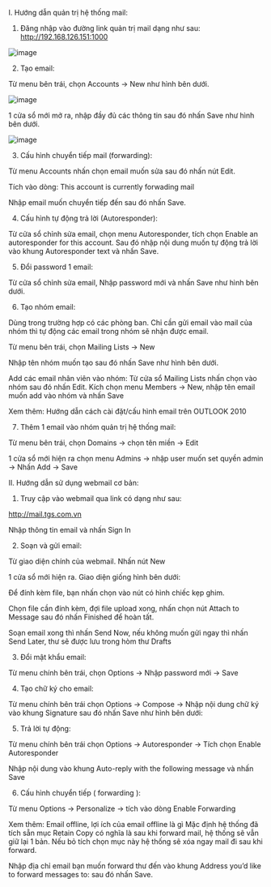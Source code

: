 I. Hướng dẫn quản trị hệ thống mail:
 
1. Đăng nhập vào đường link quản trị mail dạng như sau:
http://192.168.126.151:1000

![image](https://user-images.githubusercontent.com/97047640/175893209-bcf14871-9583-4267-9d87-148b1ffd193c.png)

2. Tạo email:

Từ menu bên trái, chọn Accounts → New như hình bên dưới.

![image](https://user-images.githubusercontent.com/97047640/175893254-848f6639-bc36-4c8d-9840-fd53225c33d5.png)

1 cửa sổ mới mở ra, nhập đầy đủ các thông tin sau đó nhấn Save như hình bên dưới.

![image](https://user-images.githubusercontent.com/97047640/175893419-373bfec4-4b98-46af-acfc-216ea49b03e9.png)

3. Cấu hình chuyển tiếp mail (forwarding):

Từ menu Accounts nhấn chọn email muốn sửa sau đó nhấn nút Edit.

Tích vào dòng: This account is currently forwading mail

Nhập email muốn chuyển tiếp đến sau đó nhấn Save.



4. Cấu hình tự động trả lời (Autoresponder):



Từ cửa sổ chỉnh sửa email, chọn menu Autoresponder, tích chọn Enable an autoresponder for this account. Sau đó nhập nội dung muốn tự động trả lời vào khung Autoresponder text và nhấn Save.

5. Đổi password 1 email:

Từ cửa sổ chỉnh sửa email, Nhập password mới và nhấn Save như hình bên dưới.



6. Tạo nhóm email:

Dùng trong trường hợp có các phòng ban. Chỉ cần gửi email vào mail của nhóm thì tự động các email trong nhóm sẽ nhận được email.

Từ menu bên trái, chọn Mailing Lists → New



Nhập tên nhóm muốn tạo sau đó nhấn Save như hình bên dưới.



Add các email nhân viên vào nhóm: Từ cửa sổ Mailing Lists nhấn chọn vào nhóm sau đó nhấn Edit. Kích chọn menu Members → New, nhập tên email muốn add vào nhóm và nhấn Save

Xem thêm:  Hướng dẫn cách cài đặt/cấu hình email trên OUTLOOK 2010


7. Thêm 1 email vào nhóm quản trị hệ thống mail:

Từ menu bên trái, chọn Domains → chọn tên miền → Edit

1 cửa sổ mới hiện ra chọn menu Admins → nhập user muốn set quyền admin → Nhấn Add → Save



II. Hướng dẫn sử dụng webmail cơ bản:

1. Truy cập vào webmail qua link có dạng như sau:

http://mail.tgs.com.vn



Nhập thông tin email và nhấn Sign In

2. Soạn và gửi email:

Từ giao diện chính của webmail. Nhấn nút New



1 cửa sổ mới hiện ra. Giao diện giống hình bên dưới:

Để đính kèm file, bạn nhấn chọn vào nút có hình chiếc kẹp ghim.



Chọn file cần đính kèm, đợi file upload xong, nhấn chọn nút Attach to Message sau đó nhấn Finished để hoàn tất.



Soạn email xong thì nhấn Send Now, nếu không muốn gửi ngay thì nhấn Send Later, thư sẽ được lưu trong hòm thư Drafts

3. Đổi mật khẩu email:

Từ menu chính bên trái, chọn Options → Nhập password mới → Save



4. Tạo chữ ký cho email:

Từ menu chính bên trái chọn Options → Compose → Nhập nội dung chữ ký vào khung Signature sau đó nhấn Save như hình bên dưới:



5. Trả lời tự động:

Từ menu chính bên trái chọn Options → Autoresponder → Tích chọn Enable Autoresponder

Nhập nội dung vào khung Auto-reply with the following message và nhấn Save



6. Cấu hình chuyển tiếp ( forwarding ):

Từ menu Options → Personalize → tích vào dòng Enable Forwarding

Xem thêm:  Email offline, lợi ích của email offline là gì
Mặc định hệ thống đã tích sẵn mục Retain Copy có nghĩa là sau khi forward mail, hệ thống sẽ vẫn giữ lại 1 bản. Nếu bỏ tích chọn mục này hệ thống sẽ xóa ngay mail đi sau khi forward.

Nhập địa chỉ email bạn muốn forward thư đến vào khung Address you’d like to forward messages to: sau đó nhấn Save.

